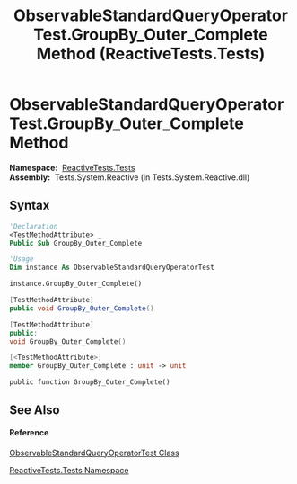 ﻿---
title: ObservableStandardQueryOperatorTest.GroupBy_Outer_Complete Method  (ReactiveTests.Tests)
TOCTitle: GroupBy_Outer_Complete Method
ms:assetid: M:ReactiveTests.Tests.ObservableStandardQueryOperatorTest.GroupBy_Outer_Complete
ms:mtpsurl: https://msdn.microsoft.com/en-us/library/reactivetests.tests.observablestandardqueryoperatortest.groupby_outer_complete(v=VS.103)
ms:contentKeyID: 36619538
ms.date: 06/28/2011
mtps_version: v=VS.103
f1_keywords:
- ReactiveTests.Tests.ObservableStandardQueryOperatorTest.GroupBy_Outer_Complete
dev_langs:
- CSharp
- JScript
- VB
- FSharp
- c++
---

# ObservableStandardQueryOperatorTest.GroupBy\_Outer\_Complete Method

**Namespace:**  [ReactiveTests.Tests](hh289046\(v=vs.103\).md)  
**Assembly:**  Tests.System.Reactive (in Tests.System.Reactive.dll)

## Syntax

``` vb
'Declaration
<TestMethodAttribute> _
Public Sub GroupBy_Outer_Complete
```

``` vb
'Usage
Dim instance As ObservableStandardQueryOperatorTest

instance.GroupBy_Outer_Complete()
```

``` csharp
[TestMethodAttribute]
public void GroupBy_Outer_Complete()
```

``` c++
[TestMethodAttribute]
public:
void GroupBy_Outer_Complete()
```

``` fsharp
[<TestMethodAttribute>]
member GroupBy_Outer_Complete : unit -> unit 
```

``` jscript
public function GroupBy_Outer_Complete()
```

## See Also

#### Reference

[ObservableStandardQueryOperatorTest Class](hh288944\(v=vs.103\).md)

[ReactiveTests.Tests Namespace](hh289046\(v=vs.103\).md)

